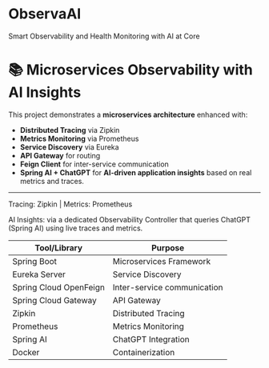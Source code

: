 # ObservaAI
Smart Observability and Health Monitoring with AI at Core

# 📚 Microservices Observability with AI Insights

This project demonstrates a **microservices architecture** enhanced with:
- **Distributed Tracing** via Zipkin
- **Metrics Monitoring** via Prometheus
- **Service Discovery** via Eureka
- **API Gateway** for routing
- **Feign Client** for inter-service communication
- **Spring AI + ChatGPT** for **AI-driven application insights** based on real metrics and traces.

---

Tracing: Zipkin | Metrics: Prometheus

AI Insights: via a dedicated Observability Controller that queries ChatGPT (Spring AI) using live traces and metrics.

| Tool/Library     | Purpose                |
|------------------|------------------------|
| Spring Boot      | Microservices Framework |
| Eureka Server    | Service Discovery       |
| Spring Cloud OpenFeign | Inter-service communication |
| Spring Cloud Gateway | API Gateway |
| Zipkin           | Distributed Tracing     |
| Prometheus       | Metrics Monitoring      |
| Spring AI        | ChatGPT Integration     |
| Docker           | Containerization        |


